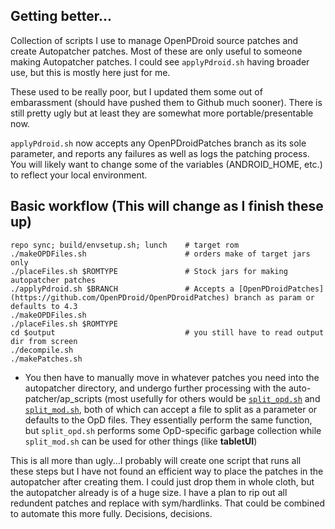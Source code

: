 Getting better...
---------------------------

Collection of scripts I use to manage OpenPDroid source patches and create Autopatcher patches. Most of these are only useful to someone making Autopatcher patches. I could see ```applyPdroid.sh``` having broader use, but this is mostly here just for me.

These used to be really poor, but I updated them some out of embarassment (should have pushed them to Github much sooner). There is still pretty ugly but at least they are somewhat more portable/presentable now.

```applyPdroid.sh``` now accepts any OpenPDroidPatches branch as its sole parameter, and reports any failures as well as logs the patching process. You will likely want to change some of the variables (ANDROID_HOME, etc.) to reflect your local environment.



Basic workflow (This will change as I finish these up)
----------------------------------------

    repo sync; build/envsetup.sh; lunch    # target rom
    ./makeOPDFiles.sh                      # orders make of target jars only
    ./placeFiles.sh $ROMTYPE               # Stock jars for making autopatcher patches
    ./applyPdroid.sh $BRANCH               # Accepts a [OpenPDroidPatches](https://github.com/OpenPDroid/OpenPDroidPatches) branch as param or defaults to 4.3
    ./makeOPDFiles.sh
    ./placeFiles.sh $ROMTYPE
    cd $output                             # you still have to read output dir from screen
    ./decompile.sh
    ./makePatches.sh

* You then have to manually move in whatever patches you need into the autopatcher directory, and undergo further processing with the auto-patcher/ap_scripts (most usefully for others would be [```split_opd.sh```](https://github.com/mateor/auto-patcher/blob/master/ap_scripts/split_opd.sh) and [```split_mod.sh```](https://github.com/mateor/auto-patcher/blob/master/ap_scripts/split_mod.sh), both of which can accept a file to split as a parameter or defaults to the OpD files. They essentially perform the same function, but ```split_opd.sh``` performs some OpD-specific garbage collection while ```split_mod.sh``` can be used for other things (like __tabletUI__)




This is all more than ugly...I probably will create one script that runs all these steps but I have not found an efficient way to place the patches in the autopatcher after creating them. I could just drop them in whole cloth, but the autopatcher already is of a huge size. I have a plan to rip out all redundent patches and replace with sym/hardlinks. That could be combined to automate this more fully. Decisions, decisions.